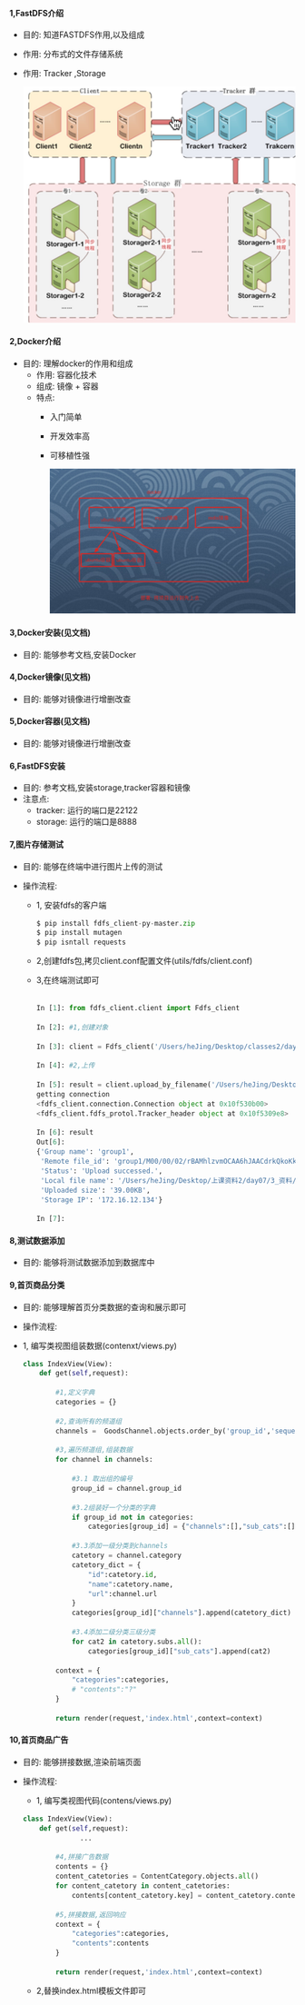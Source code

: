 #### 1,FastDFS介绍

- 目的: 知道FASTDFS作用,以及组成

- 作用: 分布式的文件存储系统

- 作用: Tracker ,Storage

    ![image-20190530151155353](05_笔记.assets/image-20190530151155353.png)

  

#### 2,Docker介绍

- 目的: 理解docker的作用和组成
  - 作用: 容器化技术
  - 组成: 镜像 + 容器
  - 特点:
    - 入门简单
    - 开发效率高
    - 可移植性强

		![image-20190530152116125](05_笔记.assets/image-20190530152116125.png)

#### 3,Docker安装(见文档)

- 目的: 能够参考文档,安装Docker

#### 4,Docker镜像(见文档)

- 目的: 能够对镜像进行增删改查

#### 5,Docker容器(见文档)

- 目的: 能够对镜像进行增删改查

#### 6,FastDFS安装

- 目的: 参考文档,安装storage,tracker容器和镜像
- 注意点:
  - tracker: 运行的端口是22122
  - storage: 运行的端口是8888

#### 7,图片存储测试

- 目的: 能够在终端中进行图片上传的测试

- 操作流程:

  - 1, 安装fdfs的客户端

    ```python
    $ pip install fdfs_client-py-master.zip
    $ pip install mutagen
    $ pip isntall requests
    ```

    

  - 2,创建fdfs包,拷贝client.conf配置文件(utils/fdfs/client.conf)

  - 3,在终端测试即可

    ```python
    
    In [1]: from fdfs_client.client import Fdfs_client                                                                                                                 
    
    In [2]: #1,创建对象                                                                                                                                                
    
    In [3]: client = Fdfs_client('/Users/heJing/Desktop/classes2/day07/meiduo12/meiduo_mall/meiduo_mall/utils/fdfs/client.conf')                                       
    
    In [4]: #2,上传                                                                                                                                                    
    
    In [5]: result = client.upload_by_filename('/Users/heJing/Desktop/上课资料2/day07/3_资料/07_图片素材/hello.jpeg')                                                  
    getting connection
    <fdfs_client.connection.Connection object at 0x10f530b00>
    <fdfs_client.fdfs_protol.Tracker_header object at 0x10f5309e8>
    
    In [6]: result                                                                                                                                                     
    Out[6]: 
    {'Group name': 'group1',
     'Remote file_id': 'group1/M00/00/02/rBAMhlzvmOCAA6hJAACdrkQkoKk26.jpeg',
     'Status': 'Upload successed.',
     'Local file name': '/Users/heJing/Desktop/上课资料2/day07/3_资料/07_图片素材/hello.jpeg',
     'Uploaded size': '39.00KB',
     'Storage IP': '172.16.12.134'}
    
    In [7]:        
    ```

    

#### 8,测试数据添加

- 目的: 能够将测试数据添加到数据库中

#### 9,首页商品分类

- 目的: 能够理解首页分类数据的查询和展示即可

- 操作流程:

- 1,  编写类视图组装数据(contenxt/views.py)

  ```python
  class IndexView(View):
      def get(self,request):
  
          #1,定义字典
          categories = {}
  
          #2,查询所有的频道组
          channels =  GoodsChannel.objects.order_by('group_id','sequence')
  
          #3,遍历频道组,组装数据
          for channel in channels:
  
              #3.1 取出组的编号
              group_id = channel.group_id
  
              #3.2组装好一个分类的字典
              if group_id not in categories:
                  categories[group_id] = {"channels":[],"sub_cats":[]}
  
              #3.3添加一级分类到channels
              catetory = channel.category
              catetory_dict = {
                  "id":catetory.id,
                  "name":catetory.name,
                  "url":channel.url
              }
              categories[group_id]["channels"].append(catetory_dict)
  
              #3.4添加二级分类三级分类
              for cat2 in catetory.subs.all():
                  categories[group_id]["sub_cats"].append(cat2)
  
          context = {
              "categories":categories,
              # "contents":"?"
          }
  
          return render(request,'index.html',context=context)
  ```

  

#### 10,首页商品广告

- 目的: 能够拼接数据,渲染前端页面

- 操作流程:

  - 1, 编写类视图代码(contens/views.py)

  ```python
  class IndexView(View):
      def get(self,request):
  				...
          
          #4,拼接广告数据
          contents = {}
          content_catetories = ContentCategory.objects.all()
          for content_catetory in content_catetories:
              contents[content_catetory.key] = content_catetory.content_set.order_by('sequence')
  
          #5,拼接数据,返回响应
          context = {
              "categories":categories,
              "contents":contents
          }
  
          return render(request,'index.html',context=context)
  ```

  - 2,替换index.html模板文件即可
